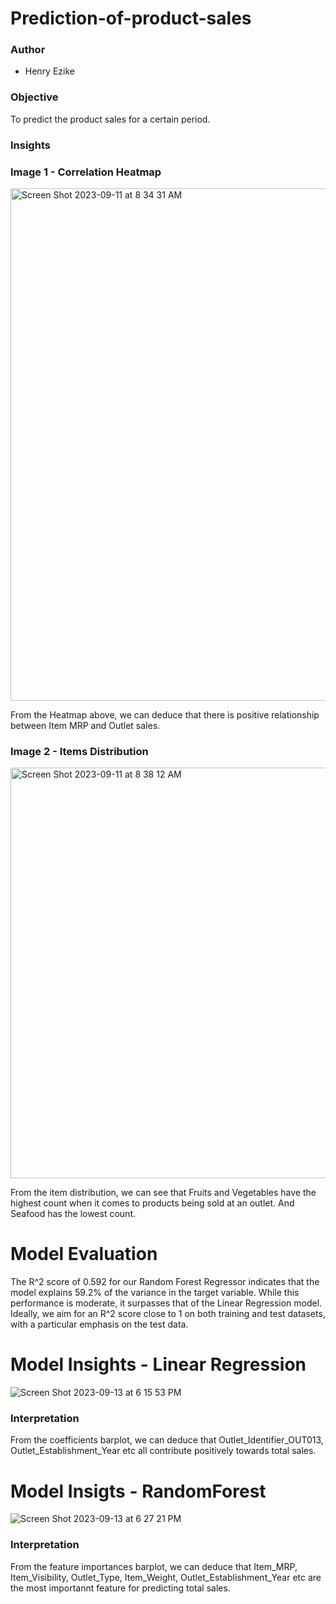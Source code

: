 # Prediction-of-product-sales

### Author 

- Henry Ezike

### Objective

To predict the product sales for a certain period. 

### Insights

### Image 1 - Correlation Heatmap

<img width="820" alt="Screen Shot 2023-09-11 at 8 34 31 AM" src="https://github.com/henryezikeai/Prediction-of-product-sales/assets/8410149/f2118286-8c87-4fd0-baed-46642ec5a211">

From the Heatmap above, we can deduce that there is positive relationship between Item MRP and Outlet sales. 

### Image 2 - Items Distribution

<img width="657" alt="Screen Shot 2023-09-11 at 8 38 12 AM" src="https://github.com/henryezikeai/Prediction-of-product-sales/assets/8410149/da036c4d-8832-43f2-960f-0bc002b949e4">

From the item distribution, we can see that Fruits and Vegetables have the highest count when it comes to products being sold at an outlet. 
And Seafood has the lowest count. 

# Model Evaluation

The R^2 score of 0.592 for our Random Forest Regressor indicates that the model explains 59.2% of the variance in the target variable. While this performance is moderate, it surpasses that of the Linear Regression model. Ideally, we aim for an R^2 score close to 1 on both training and test datasets, with a particular emphasis on the test data.


# Model Insights - Linear Regression

![Screen Shot 2023-09-13 at 6 15 53 PM](https://github.com/henryezikeai/Prediction-of-product-sales/assets/8410149/31365d25-7e7a-4631-a10b-5c7f87c2256d)

### Interpretation

From the coefficients barplot, we can deduce that Outlet_Identifier_OUT013, Outlet_Establishment_Year etc all contribute positively towards total sales. 

# Model Insigts - RandomForest

![Screen Shot 2023-09-13 at 6 27 21 PM](https://github.com/henryezikeai/Prediction-of-product-sales/assets/8410149/58dfc41c-54a3-4f88-9843-85f30d4ff7d6)

### Interpretation

From the feature importances barplot, we can deduce that Item_MRP, Item_Visibility, Outlet_Type, Item_Weight, Outlet_Establishment_Year etc are the most importannt feature for predicting total sales.



